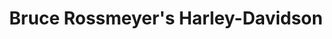---
title: "Bruce Rossmeyer's Harley-Davidson"
url: /new-smyrna-beach/bruce-rossmeyers-harley-davidson/
shop: motorcycle
---